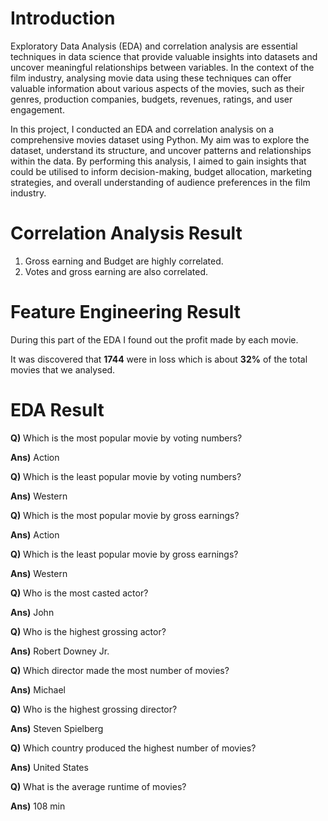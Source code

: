 # Introduction

Exploratory Data Analysis (EDA) and correlation analysis are essential techniques in data science that provide valuable insights into datasets and uncover meaningful relationships between variables. In the context of the film industry, analysing movie data using these techniques can offer valuable information about various aspects of the movies, such as their genres, production companies, budgets, revenues, ratings, and user engagement.

In this project, I conducted an EDA and correlation analysis on a comprehensive movies dataset using Python. My aim was to explore the dataset, understand its structure, and uncover patterns and relationships within the data. By performing this analysis, I aimed to gain insights that could be utilised to inform decision-making, budget allocation, marketing strategies, and overall understanding of audience preferences in the film industry.

# Correlation Analysis Result

1. Gross earning and Budget are highly correlated.
2. Votes and gross earning are also correlated.

# Feature Engineering Result

During this part of the EDA I found out the profit made by each movie.

It was discovered that **1744** were in loss which is about **32%** of the total movies that we analysed.

# EDA Result

**Q)** Which is the most popular movie by voting numbers?

**Ans)** Action

**Q)** Which is the least popular movie by voting numbers?

**Ans)** Western

**Q)** Which is the most popular movie by gross earnings?

**Ans)** Action

**Q)** Which is the least popular movie by gross earnings?

**Ans)** Western

**Q)** Who is the most casted actor?

**Ans)** John

**Q)** Who is the highest grossing actor?

**Ans)** Robert Downey Jr.

**Q)** Which director made the most number of movies?

**Ans)** Michael

**Q)** Who is the highest grossing director?

**Ans)** Steven Spielberg

**Q)** Which country produced the highest number of movies?

**Ans)** United States

**Q)** What is the average runtime of movies?

**Ans)** 108 min
